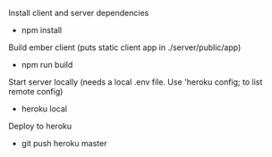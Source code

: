 Install client and server dependencies
  - npm install

Build ember client (puts static client app in ./server/public/app)
  - npm run build

Start server locally (needs a local .env file. Use 'heroku config; to list remote config)
  - heroku local

Deploy to heroku
  - git push heroku master

